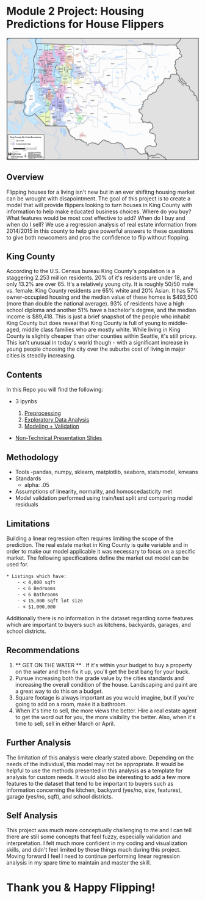 # Module 2 Project: Housing Predictions for House Flippers #
![King County](King_County.png)

## Overview ##

Flipping houses for a living isn't new but in an ever shifitng housing market can be wrought with disapointment. The goal of this project is to create a model that will provide flippers looking to turn houses in King County with information to help make educated business choices. Where do you buy? What features would be most cost effective to add? When do I buy and when do I sell? We use a regression analysis of real estate information from 2014/2015 in this county to help give powerful answers to these questions to give both newcomers and pros the confidence to flip without flopping. 

## King County ## 

According to the U.S. Census bureau King County's population is a staggering 2.253 million residents. 20% of it's residents are under 18, and only 13.2% are over 65. It's a relatively young city. It is roughly 50/50 male vs. female. King County residents are 65% white and 20% Asian. It has 57% owner-occupied housing and the median value of these homes is $493,500 (more than double the national average). 93% of residents have a high school diploma and another 51% have a bachelor's degree, and the median income is $89,418. This is just a brief snapshot of the people who inhabit King County but does reveal that King County is full of young to middle-aged, middle class families who are mostly white. While living in King County is slightly cheaper than other counties within Seattle, it's still pricey. This isn't unusual in today's world though - with a significant increase in young people choosing the city over the suburbs cost of living in major cities is steadily increasing. 

## Contents ##

In this Repo you will find the following:

- 3 ipynbs
	1. [Preprocessing](https://github.com/carlyf15/dsc-mod-2-project-v2-1-online-ds-sp-000/blob/master/Preprocessing.ipynb)
	2. [Exploratory Data Analysis](https://github.com/carlyf15/dsc-mod-2-project-v2-1-online-ds-sp-000/blob/master/EDA.ipynb)
	3. [Modeling + Validation](https://github.com/carlyf15/dsc-mod-2-project-v2-1-online-ds-sp-000/blob/master/Modeling%20%2B%20Validation.ipynb)

- [Non-Technical Presentation Slides]()


## Methodology ##


* Tools
	-pandas, numpy, sklearn, matplotlib, seaborn, statsmodel, kmeans 
* Standards
	- alpha: .05 
* Assumptions of linearity, normality, and homoscedasticity met 
* Model validation performed using train/test split and comparing model residuals 


## Limitations ##

Building a linear regression often requires limiting the scope of the prediction. The real estate market in King County is quite variable and in order to make our model applicable it was necessary to focus on a specific market. The following specifications define the market out model can be used for.

	* Listings which have:
		- < 4,000 sqft
		- < 6 Bedrooms
		- < 6 Bathrooms
		- < 15,000 sqft lot size
		- < $1,000,000

Additionally there is no information in the dataset regarding some features which are important to buyers such as kitchens, backyards, garages, and school districts. 

## Recommendations ## 

1. ** GET ON THE WATER ** . If it's within your budget to buy a property on the water and then fix it up, you'll get the best bang for your buck. 
2. Pursue increasing both the grade value by the cities standards and increasing the overall condition of the house. Landscaping and paint are a great way to do this on a budget. 
3. Square footage is always important as you would imagine, but if you're going to add on a room, make it a bathroom. 
4. When it's time to sell, the more views the better. Hire a real estate agent to get the word out for you, the more visibility the better. Also, when it's time to sell, sell in either March or April. 

## Further Analysis ##

The limitation of this analysis were clearly stated above. Depending on the needs of the individual, this model may not be appropriate. It would be helpful to use the methods presented in this analysis as a template for analysis for custom needs. It would also be interesting to add a few more features to the dataset that tend to be important to buyers such as information concerning the kitchen, backyard (yes/no, size, features), garage (yes/no, sqft), and school districts. 

## Self Analysis ##

This project was much more conceptually challenging to me and I can tell there are still some concepts that feel fuzzy, especially validation and interpretation. I felt much more confident in my coding and visualization skills, and didn't feel limited by those things much during this project. Moving forward I feel I need to continue performing linear regression analysis in my spare time to maintain and master the skill. 

# Thank you & Happy Flipping! #



